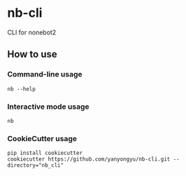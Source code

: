 # nb-cli

CLI for nonebot2

## How to use

### Command-line usage

```shell
nb --help
```

### Interactive mode usage

```shell
nb
```

### CookieCutter usage

```shell
pip install cookiecutter
cookiecutter https://github.com/yanyongyu/nb-cli.git --directory="nb_cli"
```
